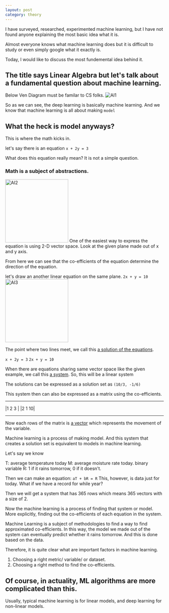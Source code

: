 ```yaml
---
layout: post
category: theory
---
```


I have surveyed, researched, experimented machine learning, but I have not found anyone explaining the most basic idea what it is.

Almost everyone knows what machine learning does but it is difficult to study or even simply google what it exactly is.

Today, I would like to discuss the most fundemental idea behind it.

## The title says Linear Algebra but let's talk about a fundamental question about machine learning.

Below Ven Diagram must be familar to CS folks.
<img src="{{site.url}}/assets/images/theory/AI1.png" width="auto" height="auto" alt="AI1">

So as we can see, the deep learning is basically machine learning.
And we know that machine learning is all about making `model`

## What the heck is model anyways?

This is where the math kicks in.

let's say there is an equation
`x + 2y = 3`

What does this equation really mean?
It is not a simple question.

### Math is a subject of abstractions.
<img src="{{site.url}}/assets/images/theory/AI2.png" width="200" height="200" alt="AI2">
One of the easiest way to express the equation is using 2-D vector space.
Look at the given plane made out of x and y axis.

From here we can see that the co-efficients of the equation determine the direction of the equation.

let's draw an another linear equation on the same plane.
`2x + y = 10`
<img src="{{site.url}}/assets/images/theory/AI3.png" width="200" height="200" alt="AI3">

The point where two lines meet, we call this <span style="text-decoration:underline">a solution of the equations</span>.

`x + 2y = 3`
`2x + y = 10`

When there are equations sharing same vector space like the given example, we call this <span style="text-decoration:underline">a system</span>.
So, this will be a linear system

The solutions can be expressed as a solution set as `(10/3, -1/6)`

This system then can also be expressed as a matrix using the co-efficients.
---    ---
|1 2  3 |
|2 1  10|
---    ---

Now each rows of the matrix is <span style="text-decoration:underline">a vector</span> which represents the movement of the variable.

Machine learning is a process of making model.
And this system that creates a solution set is equivalent to models in machine learning.

Let's say we know 

T: average temperature today
M: average moisture rate today. 
binary variable R: 1 if it rains tomorrow, 0 if it doesn't.

Then we can make an equation: `aT + bR = R`
This, however, is data just for today.
What if we have a record for while year?

Then we will get a system that has 365 rows which means 365 vectors with a size of 2.

Now the machine learning is a process of finding that system or model.
More explicitly, finding out the co-efficients of each equation in the system.

Machine Learning is a subject of methodologies to find a way to find approximated co-efficients.
In this way, the model we made out of the system can eventually predict whether it rains tomorrow. And this is done based on the data.

Therefore, it is quite clear what are important factors in machine learning.
1) Choosing a right metric/ variable/ or dataset.
2) Choosing a right method to find the co-efficients.

## Of course, in actuality, ML algorithms are more complicated than this.

Usually, typical machine learning is for linear models, and deep learning for non-linear models.

